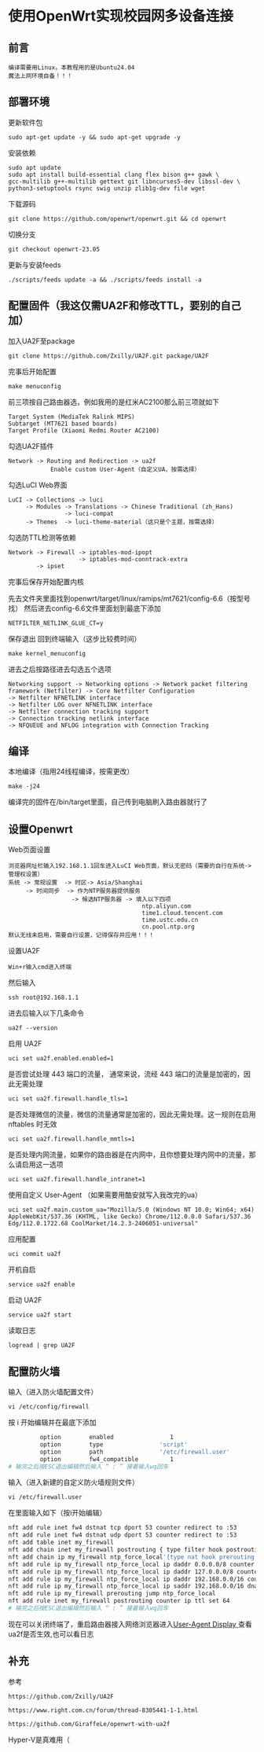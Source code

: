 # 使用OpenWrt实现校园网多设备连接
## 前言
```
编译需要用Linux，本教程用的是Ubuntu24.04
魔法上网环境自备！！！
```

## 部署环境
更新软件包
```
sudo apt-get update -y && sudo apt-get upgrade -y
```

安装依赖
```
sudo apt update
sudo apt install build-essential clang flex bison g++ gawk \
gcc-multilib g++-multilib gettext git libncurses5-dev libssl-dev \
python3-setuptools rsync swig unzip zlib1g-dev file wget
```

下载源码
```
git clone https://github.com/openwrt/openwrt.git && cd openwrt
```

切换分支
```
git checkout openwrt-23.05
```

更新与安装feeds
```
./scripts/feeds update -a && ./scripts/feeds install -a
```

## 配置固件（我这仅需UA2F和修改TTL，要别的自己加）

加入UA2F至package
```
git clone https://github.com/Zxilly/UA2F.git package/UA2F
```

完事后开始配置
```
make menuconfig	
```

前三项按自己路由器选，例如我用的是红米AC2100那么前三项就如下
```
Target System (MediaTek Ralink MIPS)
Subtarget (MT7621 based boards)
Target Profile (Xiaomi Redmi Router AC2100)
```

勾选UA2F插件
```
Network -> Routing and Redirection -> ua2f
			Enable custom User-Agent（自定义UA，按需选择）
```

勾选LuCI Web界面
```
LuCI -> Collections -> luci
     -> Modules -> Translations -> Chinese Traditional (zh_Hans)
                -> luci-compat
     -> Themes  -> luci-theme-material（这只是个主题，按需选择）
```

勾选防TTL检测等依赖
```
Network -> Firewall -> iptables-mod-ipopt
                    -> iptables-mod-conntrack-extra
        -> ipset
```

完事后保存开始配置内核

先去文件夹里面找到openwrt/target/linux/ramips/mt7621/config-6.6（按型号找）
然后进去config-6.6文件里面划到最底下添加
```
NETFILTER_NETLINK_GLUE_CT=y
```
保存退出
回到终端输入（这步比较费时间）
```
make kernel_menuconfig
```
进去之后按路径进去勾选五个选项
```
Networking support -> Networking options -> Network packet filtering framework (Netfilter) -> Core Netfilter Configuration
-> Netfilter NFNETLINK interface
-> Netfilter LOG over NFNETLINK interface
-> Netfilter connection tracking support
-> Connection tracking netlink interface
-> NFQUEUE and NFLOG integration with Connection Tracking
```

## 编译
本地编译（指用24线程编译，按需更改）
```
make -j24
```
编译完的固件在/bin/target里面，自己传到电脑刷入路由器就行了

## 设置Openwrt
Web页面设置
```
浏览器网址栏输入192.168.1.1回车进入LuCI Web页面，默认无密码（需要的自行在系统->管理权设置）
系统 -> 常规设置  -> 时区-> Asia/Shanghai
     -> 时间同步  -> 作为NTP服务器提供服务
                  -> 候选NTP服务器 -> 填入以下四项
                                      ntp.aliyun.com
                                      time1.cloud.tencent.com
                                      time.ustc.edu.cn
                                      cn.pool.ntp.org
默认无线未启用，需要自行设置，记得保存并应用！！！
```
设置UA2F
```
Win+r输入cmd进入终端
```
然后输入
```
ssh root@192.168.1.1
```
进去后输入以下几条命令
```
ua2f --version
```

启用 UA2F
```
uci set ua2f.enabled.enabled=1
```

是否尝试处理 443 端口的流量， 通常来说，流经 443 端口的流量是加密的，因此无需处理
```
uci set ua2f.firewall.handle_tls=1
```

是否处理微信的流量，微信的流量通常是加密的，因此无需处理。这一规则在启用 nftables 时无效
```
uci set ua2f.firewall.handle_mmtls=1
```
是否处理内网流量，如果你的路由器是在内网中，且你想要处理内网中的流量，那么请启用这一选项
```
uci set ua2f.firewall.handle_intranet=1
```

使用自定义 User-Agent （如果需要用酷安就写入我改完的ua）
```
uci set ua2f.main.custom_ua="Mozilla/5.0 (Windows NT 10.0; Win64; x64) AppleWebKit/537.36 (KHTML, like Gecko) Chrome/112.0.0.0 Safari/537.36 Edg/112.0.1722.68 CoolMarket/14.2.3-2406051-universal"
```

应用配置
```
uci commit ua2f
```

开机自启
```
service ua2f enable
```

启动 UA2F
```
service ua2f start
```

读取日志
```
logread | grep UA2F
```
## 配置防火墙
输入（进入防火墙配置文件）
 ```
vi /etc/config/firewall
```
按 i 开始编辑并在最底下添加
```bash
         option        enabled                1
         option        type                'script'
         option        path                '/etc/firewall.user'
         option        fw4_compatible         1
# 输完之后按ESC退出编辑然后输入 “ : ” 接着输入wq回车
```

输入（进入新建的自定义防火墙规则文件）
```
vi /etc/firewall.user
```
在里面输入如下（按i开始编辑）
```bash
nft add rule inet fw4 dstnat tcp dport 53 counter redirect to :53
nft add rule inet fw4 dstnat udp dport 53 counter redirect to :53
nft add table inet my_firewall
nft add chain inet my_firewall postrouting { type filter hook postrouting priority -150\; policy accept\; }
nft add chain ip my_firewall ntp_force_local'{type nat hook prerouting priority 0; policy accept;}'
nft add rule ip my_firewall ntp_force_local ip daddr 0.0.0.0/8 counter accept
nft add rule ip my_firewall ntp_force_local ip daddr 127.0.0.0/8 counter accept
nft add rule ip my_firewall ntp_force_local ip daddr 192.168.0.0/16 counter accept
nft add rule ip my_firewall ntp_force_local ip saddr 192.168.0.0/16 dnat to 192.168.1.1
nft add rule ip my_firewall prerouting jump ntp_force_local
nft add rule inet my_firewall postrouting counter ip ttl set 64
# 输完之后按ESC退出编辑然后输入 “ : ” 接着输入wq回车
```
现在可以关闭终端了，重启路由器接入网络浏览器进入[User-Agent Display ](http://ua-check.stagoh.com/)查看ua2f是否生效,也可以看日志

## 补充
参考
```
https://github.com/Zxilly/UA2F
```
```
https://www.right.com.cn/forum/thread-8305441-1-1.html
```
```
https://github.com/GiraffeLe/openwrt-with-ua2f
```


Hyper-V是真难用（
